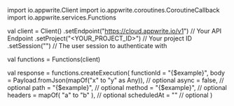 import io.appwrite.Client
import io.appwrite.coroutines.CoroutineCallback
import io.appwrite.services.Functions

val client = Client()
    .setEndpoint("https://cloud.appwrite.io/v1") // Your API Endpoint
    .setProject("<YOUR_PROJECT_ID>") // Your project ID
    .setSession("") // The user session to authenticate with

val functions = Functions(client)

val response = functions.createExecution(
    functionId = "{$example}",
    body = Payload.fromJson(mapOf("x" to "y" as Any)), // optional
    async = false, // optional
    path = "{$example}", // optional
    method = "{$example}", // optional
    headers = mapOf( "a" to "b" ), // optional
    scheduledAt = "" // optional
)
